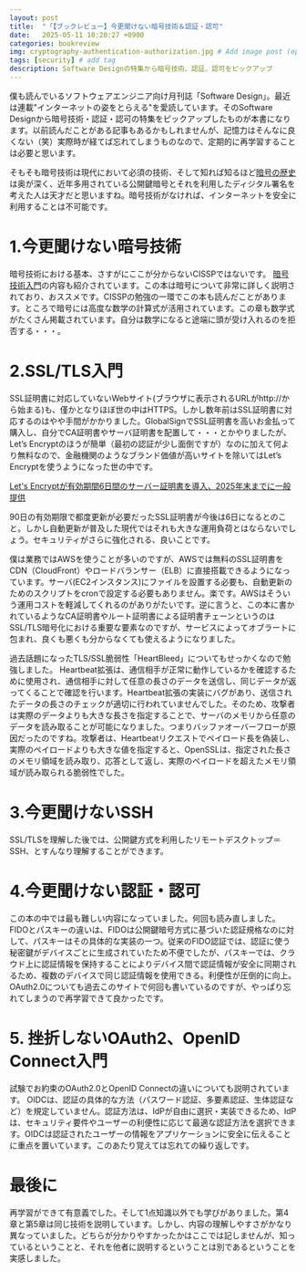 ```yaml
---
layout: post
title:  "「【ブックレビュー】今更聞けない暗号技術＆認証・認可"
date:   2025-05-11 10:20:27 +0900
categories: bookreview
img: cryptography-authentication-authorization.jpg # Add image post (optional)
tags: [security] # add tag
description: Software Designの特集から暗号技術、認証、認可をピックアップ
---
```


僕も読んでいるソフトウェアエンジニア向け月刊誌「Software Design」。最近は連載"インターネットの姿をとらえる"を愛読しています。そのSoftware Designから暗号技術・認証・認可の特集をピックアップしたものが本書になります。以前読んだことがある記事もあるかもしれませんが、記憶力はそんなに良くない（笑）実際時が経てば忘れてしまうものなので、定期的に再学習することは必要と思います。

そもそも暗号技術は現代において必須の技術、そして知れば知るほど[暗号の歴史](https://ja.wikipedia.org/wiki/%E6%9A%97%E5%8F%B7%E5%8F%B2)は奥が深く、近年多用されている公開鍵暗号とそれを利用したディジタル署名を考えた人は天才だと思いますね。暗号技術がなければ、インターネットを安全に利用することは不可能です。

# 1.今更聞けない暗号技術
暗号技術における基本、さすがにここが分からないCISSPではないです。
[暗号技術入門](https://www.amazon.co.jp/%E6%9A%97%E5%8F%B7%E6%8A%80%E8%A1%93%E5%85%A5%E9%96%80-%E7%AC%AC3%E7%89%88-%E7%B5%90%E5%9F%8E-%E6%B5%A9/dp/4797382228/ref=asc_df_4797382228/?tag=jpgo-22&linkCode=df0&hvadid=295686767484&hvpos=&hvnetw=g&hvrand=16595443650588185288&hvpone=&hvptwo=&hvqmt=&hvdev=c&hvdvcmdl=&hvlocint=&hvlocphy=1009303&hvtargid=pla-526446137265&psc=1&th=1&psc=1)の内容も紹介されています。この本は暗号について非常に詳しく説明されており、おススメです。CISSPの勉強の一環でこの本も読んだことがあります。ところで暗号には高度な数学の計算式が活用されています。この章も数学式がたくさん掲載されています。自分は数学になると途端に頭が受け入れるのを拒否する・・・。

# 2.SSL/TLS入門
SSL証明書に対応していないWebサイト(ブラウザに表示されるURLがhttp://から始まる)も、僅かとなりほぼ世の中はHTTPS。しかし数年前はSSL証明書に対応するのはやや手間がかかりました。GlobalSignでSSL証明書を高いお金払って購入し、自分でCA証明書やサーバ証明書を配置して・・・とかやりましたが、Let’s Encryptのほうが簡単（最初の認証が少し面倒ですが）なのに加えて何より無料なので、金融機関のようなブランド価値が高いサイトを除いてはLet’s Encryptを使うようになった世の中です。

[Let's Encryptが有効期間6日間のサーバー証明書を導入、2025年末までに一般提供](https://xtech.nikkei.com/atcl/nxt/news/24/02070/)

90日の有効期限で都度更新が必要だったSSL証明書が今後は6日になるとのこと。しかし自動更新が普及した現代ではそれも大きな運用負荷とはならないでしょう。セキュリティがさらに強化される、良いことです。

僕は業務ではAWSを使うことが多いのですが、AWSでは無料のSSL証明書をCDN（CloudFront）やロードバランサー（ELB）に直接搭載できるようになっています。サーバ(EC2インスタンス)にファイルを設置する必要も、自動更新のためのスクリプトをcronで設定する必要もありません。楽です。AWSはそういう運用コストを軽減してくれるのがありがたいです。逆に言うと、この本に書かれているようなCA証明書やルート証明書による証明書チェーンというのはSSL/TLS暗号化における重要な要素なのですが、サービスによってオブラートに包まれ、良くも悪くも分からなくても使えるようになりました。

過去話題になったTLS/SSL脆弱性「HeartBleed」についてもせっかくなので勉強しました。
Heartbeat拡張は、通信相手が正常に動作しているかを確認するために使用され、通信相手に対して任意の長さのデータを送信し、同じデータが返ってくることで確認を行います。Heartbeat拡張の実装にバグがあり、送信されたデータの長さのチェックが適切に行われていませんでした。そのため、攻撃者は実際のデータよりも大きな長さを指定することで、サーバのメモリから任意のデータを読み取ることが可能になりました。つまりバッファオーバーフローが原因だったのですね。攻撃者は、Heartbeatリクエストでペイロード長を偽装し、実際のペイロードよりも大きな値を指定すると、OpenSSLは、指定された長さのメモリ領域を読み取り、応答として返し、実際のペイロードを超えたメモリ領域が読み取られる脆弱性でした。

# 3.今更聞けないSSH
SSL/TLSを理解した後では、公開鍵方式を利用したリモートデスクトップ＝SSH、とすんなり理解することができます。

# 4.今更聞けない認証・認可
この本の中では最も難しい内容になっていました。何回も読み直しました。FIDOとパスキーの違いは、FIDOは公開鍵暗号方式に基づいた認証規格なのに対して、パスキーはその具体的な実装の一つ。従来のFIDO認証では、認証に使う秘密鍵がデバイスごとに生成されていたため不便でしたが、パスキーでは、クラウド上に認証情報を保持することによりデバイス間で認証情報が安全に同期されるため、複数のデバイスで同じ認証情報を使用できる。利便性が圧倒的に向上。OAuth2.0についても過去このサイトで何回も書いているのですが、やっぱり忘れてしまうので再学習できて良かったです。

# 5. 挫折しないOAuth2、OpenID Connect入門
試験でお約束のOAuth2.0とOpenID Connectの違いについても説明されています。
OIDCは、認証の具体的な方法（パスワード認証、多要素認証、生体認証など）を規定していません。認証方法は、IdPが自由に選択・実装できるため、IdPは、セキュリティ要件やユーザーの利便性に応じて最適な認証方法を選択できます。OIDCは認証されたユーザーの情報をアプリケーションに安全に伝えることに重点を置いています。このあたり覚えては忘れての繰り返しです。

# 最後に
再学習ができて有意義でした。そして1点知識以外でも学びがありました。第4章と第5章は同じ技術を説明しています。しかし、内容の理解しやすさがかなり異なっていました。どちらが分かりやすかったかはここでは記しませんが、知っているということと、それを他者に説明するということは別であるということを実感しました。